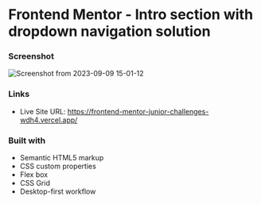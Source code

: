 # Frontend Mentor - Intro section with dropdown navigation solution



### Screenshot

![Screenshot from 2023-09-09 15-01-12](https://github.com/Meetkamal256/frontend-mentor-junior-challenges/assets/104779844/b40fb68d-0a2b-4ff9-a13a-4c9a01ebb388)

### Links


- Live Site URL: https://frontend-mentor-junior-challenges-wdh4.vercel.app/


### Built with

- Semantic HTML5 markup
- CSS custom properties
- Flex box
- CSS Grid
- Desktop-first workflow
